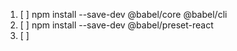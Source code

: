 1. [ ] npm install --save-dev @babel/core @babel/cli
2. [ ] npm install --save-dev @babel/preset-react
3. [ ] 
